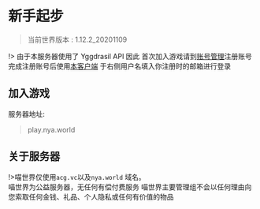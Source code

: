 # 新手起步

> 当前世界版本 : 1.12.2_20201109

!> 由于本服务器使用了 Yggdrasil API
因此 首次加入游戏请到[账号管理](http://mc.login.nya.world/)注册账号  
完成注册账号后使用[本客户端](https://dl.acg.vc/index.php/s/EdHbw34kZkdKbCP) 于右侧用户名填入你注册时的邮箱进行登录

## 加入游戏
服务器地址:
> play.nya.world

## 关于服务器
!>喵世界仅使用`acg.vc`以及`nya.world` 域名。  
喵世界为公益服务器，无任何有偿付费服务
喵世界主要管理组不会以任何理由向您索取任何金钱、礼品、个人隐私或任何有价值的物品

